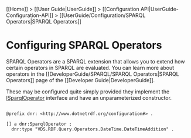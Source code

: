 [[Home]] > [[User Guide|UserGuide]] > [[Configuration API|UserGuide-Configuration-API]] > [[UserGuide/Configuration/SPARQL Operators|SPARQL Operators]]

# Configuring SPARQL Operators 

SPARQL Operators are a SPARQL extension that allows you to extend how certain operators in SPARQL are evaluated.  You can learn more about operators in the [[DeveloperGuide/SPARQL/SPARQL Operators|SPARQL Operators]] page of the [[Developer Guide|DeveloperGuide]].

These may be configured quite simply provided they implement the [ISparqlOperator](http://www.dotnetrdf.org/api/index.asp?Topic=VDS.RDF.Query.Operators.ISparqlOperator) interface and have an unparameterized constructor.

```turtle

@prefix dnr: <http://www.dotnetrdf.org/configuration#> .

[] a dnr:SparqlOperator ;
  dnr:type "VDS.RDF.Query.Operators.DateTime.DateTimeAddition" .
```